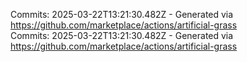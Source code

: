 Commits: 2025-03-22T13:21:30.482Z - Generated via https://github.com/marketplace/actions/artificial-grass
<br>
Commits: 2025-03-22T13:21:30.482Z - Generated via https://github.com/marketplace/actions/artificial-grass
<br>

